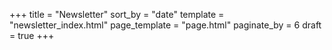 +++
title = "Newsletter"
sort_by = "date"
template = "newsletter_index.html"
page_template = "page.html"
paginate_by = 6
draft = true
+++
